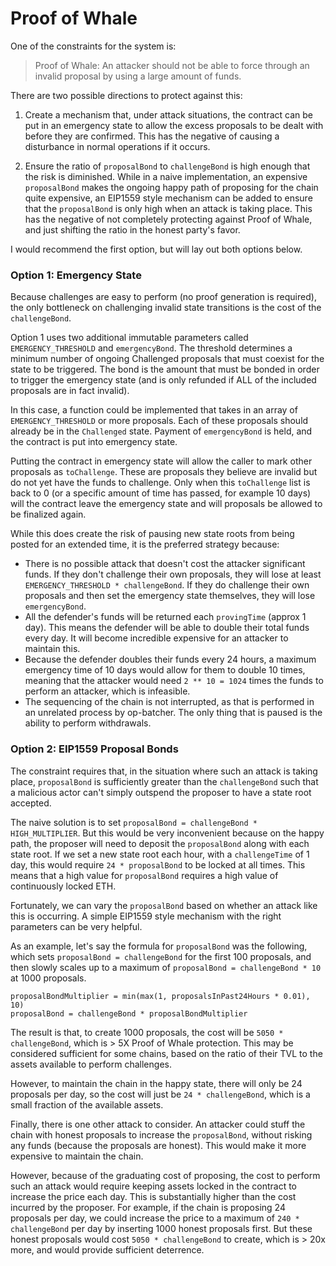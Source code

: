 # Proof of Whale

One of the constraints for the system is:

> Proof of Whale: An attacker should not be able to force through an invalid proposal by using a large amount of funds.

There are two possible directions to protect against this:

1) Create a mechanism that, under attack situations, the contract can be put in an emergency state to allow the excess proposals to be dealt with before they are confirmed. This has the negative of causing a disturbance in normal operations if it occurs.

2) Ensure the ratio of `proposalBond` to `challengeBond` is high enough that the risk is diminished. While in a naive implementation, an expensive `proposalBond` makes the ongoing happy path of proposing for the chain quite expensive, an EIP1559 style mechanism can be added to ensure that the `proposalBond` is only high when an attack is taking place. This has the negative of not completely protecting against Proof of Whale, and just shifting the ratio in the honest party's favor.

I would recommend the first option, but will lay out both options below.

### Option 1: Emergency State

Because challenges are easy to perform (no proof generation is required), the only bottleneck on challenging invalid state transitions is the cost of the `challengeBond`.

Option 1 uses two additional immutable parameters called `EMERGENCY_THRESHOLD` and `emergencyBond`. The threshold determines a minimum number of ongoing Challenged proposals that must coexist for the state to be triggered. The bond is the amount that must be bonded in order to trigger the emergency state (and is only refunded if ALL of the included proposals are in fact invalid).

In this case, a function could be implemented that takes in an array of `EMERGENCY_THRESHOLD` or more proposals. Each of these proposals should already be in the `Challenged` state. Payment of `emergencyBond` is held, and the contract is put into emergency state.

Putting the contract in emergency state will allow the caller to mark other proposals as `toChallenge`. These are proposals they believe are invalid but do not yet have the funds to challenge. Only when this `toChallenge` list is back to 0 (or a specific amount of time has passed, for example 10 days) will the contract leave the emergency state and will proposals be allowed to be finalized again.

While this does create the risk of pausing new state roots from being posted for an extended time, it is the preferred strategy because:
- There is no possible attack that doesn't cost the attacker significant funds. If they don't challenge their own proposals, they will lose at least `EMERGENCY_THRESHOLD * challengeBond`. If they do challenge their own proposals and then set the emergency state themselves, they will lose `emergencyBond`.
- All the defender's funds will be returned each `provingTime` (approx 1 day). This means the defender will be able to double their total funds every day. It will become incredible expensive for an attacker to maintain this.
- Because the defender doubles their funds every 24 hours, a maximum emergency time of 10 days would allow for them to double 10 times, meaning that the attacker would need `2 ** 10 = 1024` times the funds to perform an attacker, which is infeasible.
- The sequencing of the chain is not interrupted, as that is performed in an unrelated process by op-batcher. The only thing that is paused is the ability to perform withdrawals.

### Option 2: EIP1559 Proposal Bonds

The constraint requires that, in the situation where such an attack is taking place, `proposalBond` is sufficiently greater than the `challengeBond` such that a malicious actor can't simply outspend the proposer to have a state root accepted.

The naive solution is to set `proposalBond = challengeBond * HIGH_MULTIPLIER`. But this would be very inconvenient because on the happy path, the proposer will need to deposit the `proposalBond` along with each state root. If we set a new state root each hour, with a `challengeTime` of 1 day, this would require `24 * proposalBond` to be locked at all times. This means that a high value for `proposalBond` requires a high value of continuously locked ETH.

Fortunately, we can vary the `proposalBond` based on whether an attack like this is occurring. A simple EIP1559 style mechanism with the right parameters can be very helpful.

As an example, let's say the formula for `proposalBond` was the following, which sets `proposalBond = challengeBond` for the first 100 proposals, and then slowly scales up to a maximum of `proposalBond = challengeBond * 10` at 1000 proposals.
```
proposalBondMultiplier = min(max(1, proposalsInPast24Hours * 0.01), 10)
proposalBond = challengeBond * proposalBondMultiplier
```
The result is that, to create 1000 proposals, the cost will be `5050 * challengeBond`, which is > 5X Proof of Whale protection. This may be considered sufficient for some chains, based on the ratio of their TVL to the assets available to perform challenges.

However, to maintain the chain in the happy state, there will only be 24 proposals per day, so the cost will just be `24 * challengeBond`, which is a small fraction of the available assets.

Finally, there is one other attack to consider. An attacker could stuff the chain with honest proposals to increase the `proposalBond`, without risking any funds (because the proposals are honest). This would make it more expensive to maintain the chain.

However, because of the graduating cost of proposing, the cost to perform such an attack would require keeping assets locked in the contract to increase the price each day. This is substantially higher than the cost incurred by the proposer. For example, if the chain is proposing 24 proposals per day, we could increase the price to a maximum of `240 * challengeBond` per day by inserting 1000 honest proposals first. But these honest proposals would cost `5050 * challengeBond` to create, which is > 20x more, and would provide sufficient deterrence.
